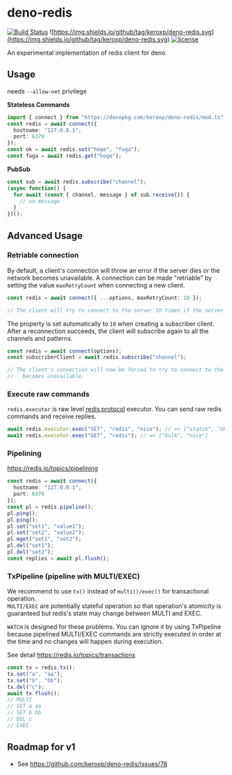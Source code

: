 # deno-redis

[![Build Status](https://github.com/keroxp/deno-redis/workflows/CI/badge.svg)](https://github.com/keroxp/deno-redis/actions)
![https://img.shields.io/github/tag/keroxp/deno-redis.svg](https://img.shields.io/github/tag/keroxp/deno-redis.svg)
[![license](https://img.shields.io/github/license/keroxp/deno-redis.svg)](https://github.com/keroxp/deno-redis)

An experimental implementation of redis client for deno

## Usage

needs `--allow-net` privilege

**Stateless Commands**

```ts
import { connect } from "https://denopkg.com/keroxp/deno-redis/mod.ts";
const redis = await connect({
  hostname: "127.0.0.1",
  port: 6379
});
const ok = await redis.set("hoge", "fuga");
const fuga = await redis.get("hoge");
```

**PubSub**

```ts
const sub = await redis.subscribe("channel");
(async function() {
  for await (const { channel, message } of sub.receive()) {
    // on message
  }
})();
```

## Advanced Usage

### Retriable connection

By default, a client's connection will throw an error if the server dies or the network becomes unavailable.
A connection can be made "retriable" by setting the value `maxRetryCount` when connecting a new client.

```ts
const redis = await connect({ ...options, maxRetryCount: 10 });

// The client will try to connect to the server 10 times if the server dies or the network becomes unavailable.
```

The property is set automatically to `10` when creating a subscriber client.
After a reconnection succeeds, the client will subscribe again to all the channels and patterns.

```ts
const redis = await connect(options);
const subscriberClient = await redis.subscribe("channel");

// The client's connection will now be forced to try to connect to the server 10 times if the server dies or the network
//   becomes unavailable.
```

### Execute raw commands

`redis.executor` is raw level [redis protocol](https://redis.io/topics/protocol) executor.
You can send raw redis commands and receive replies.

```ts
await redis.executor.exec("SET", "redis", "nice"); // => ["status", "OK"]
await redis.executor.exec("GET", "redis"); // => ["bulk", "nice"]
```

### Pipelining

https://redis.io/topics/pipelining

```ts
const redis = await connect({
  hostname: "127.0.0.1",
  port: 6379
});
const pl = redis.pipeline();
pl.ping();
pl.ping();
pl.set("set1", "value1");
pl.set("set2", "value2");
pl.mget("set1", "set2");
pl.del("set1");
pl.del("set2");
const replies = await pl.flush();
```

### TxPipeline (pipeline with MULTI/EXEC)

We recommend to use `tx()` instead of `multi()/exec()` for transactional operation.  
`MULTI/EXEC` are potentially stateful operation so that operation's atomicity is guaranteed but redis's state may change between MULTI and EXEC.

`WATCH` is designed for these problems. You can ignore it by using TxPipeline because pipelined MULTI/EXEC commands are strictly executed in order at the time and no changes will happen during execution.

See detail https://redis.io/topics/transactions

```ts
const tx = redis.tx();
tx.set("a", "aa");
tx.set("b", "bb");
tx.del("c");
await tx.flush();
// MULTI
// SET a aa
// SET b bb
// DEL c
// EXEC
```

## Roadmap for v1

- See https://github.com/keroxp/deno-redis/issues/78
